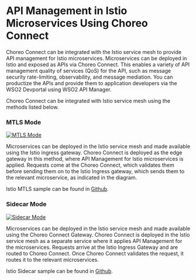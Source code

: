 # API Management in Istio Microservices Using Choreo Connect

Choreo Connect can be integrated with the Istio service mesh to provide API management for Istio microservices. Microservices can be deployed in Istio and exposed as APIs via Choreo Connect. This enables a variety of API management quality of services (QoS) for the API, such as message security rate-limiting, observability, and message mediation. You can productize the APIs and provide them to application developers via the WSO2 Devportal using WSO2 API Manager.

Choreo Connect can be integrated with Istio service mesh using the methods listed below.

### MTLS Mode

[![MTLS Mode]({{base_path}}/assets/img/deploy/istio-mtls.png)]({{base_path}}/assets/img/deploy/istio-mtls.png)

Microservices can be deployed in the Istio service mesh and made available using the Istio ingress gateway. Choreo Connect is deployed as the edge gateway in this method, where API Management for Istio microservices is applied. Requests come at the Choreo Connect, which validates them before sending them on to the Istio Ingress gateway, which sends them to the relevant microservice, as indicated in the diagram.

Istio MTLS sample can be found in [Github](https://github.com/wso2/product-microgateway/tree/main/samples/istio/mtls-mode).

### Sidecar Mode

[![Sidecar Mode]({{base_path}}/assets/img/deploy/istio-sidecar.png)]({{base_path}}/assets/img/deploy/istio-sidecar.png)

Microservices can be deployed in the Istio service mesh and made available using the Choreo Connect Gateway. Choreo Connect is deployed in the Istio service mesh as a separate service where it applies API Management for the microservices. Requests arrive at the Istio Ingress Gateway and are routed to Choreo Connect. Once Choreo Connect validates the request, it routes it to the relevant microservices. 


Istio Sidecar sample can be found in [Github](https://github.com/wso2/product-microgateway/tree/main/samples/istio/sidecar-mode).
